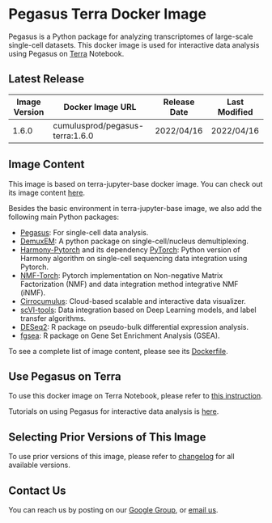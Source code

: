 # Pegasus Terra Docker Image

Pegasus is a Python package for analyzing transcriptomes of large-scale single-cell datasets. This docker image is used for interactive data analysis using Pegasus on [Terra](https://app.terra.bio) Notebook.

## Latest Release

|Image Version|Docker Image URL|Release Date|Last Modified|
|---|---|---|---|
|1.6.0|cumulusprod/pegasus-terra:1.6.0|2022/04/16|2022/04/16|

## Image Content

This image is based on terra-jupyter-base docker image. You can check out its image content [here](https://github.com/DataBiosphere/terra-docker/tree/master/terra-jupyter-base).

Besides the basic environment in terra-jupyter-base image, we also add the following main Python packages:

* [Pegasus](https://pegasus.readthedocs.io): For single-cell data analysis.
* [DemuxEM](https://demuxem.readthedocs.io): A python package on single-cell/nucleus demultiplexing.
* [Harmony-Pytorch](https://github.com/lilab-bcb/harmony-pytorch) and its dependency [PyTorch](https://pytorch.org/): Python version of Harmony algorithm on single-cell sequencing data integration using Pytorch.
* [NMF-Torch](https://github.com/lilab-bcb/nmf-torch): Pytorch implementation on Non-negative Matrix Factorization (NMF) and data integration method integrative NMF (iNMF).
* [Cirrocumulus](https://cirrocumulus.readthedocs.io): Cloud-based scalable and interactive data visualizer.
* [scVI-tools](https://scvi-tools.org/): Data integration based on Deep Learning models, and label transfer algorithms.
* [DESeq2](https://bioconductor.org/packages/release/bioc/html/DESeq2.html): R package on pseudo-bulk differential expression analysis.
* [fgsea](https://bioconductor.org/packages/release/bioc/html/fgsea.html): R package on Gene Set Enrichment Analysis (GSEA).

To see a complete list of image content, please see its [Dockerfile](https://raw.githubusercontent.com/lilab-bcb/cumulus/master/docker/pegasus-terra/1.6/Dockerfile).

## Use Pegasus on Terra

To use this docker image on Terra Notebook, please refer to [this instruction](https://pegasus.readthedocs.io/en/stable/terra_notebook.html).

Tutorials on using Pegasus for interactive data analysis is [here](https://pegasus.readthedocs.io/en/stable/tutorials.html).

## Selecting Prior Versions of This Image

To use prior versions of this image, please refer to [changelog](./CHANGELOG.md) for all available versions.

## Contact Us

You can reach us by posting on our [Google Group](https://groups.google.com/forum/#!forum/cumulus-support), or [email us](mailto:cumulus-support@googlegroups.com).
